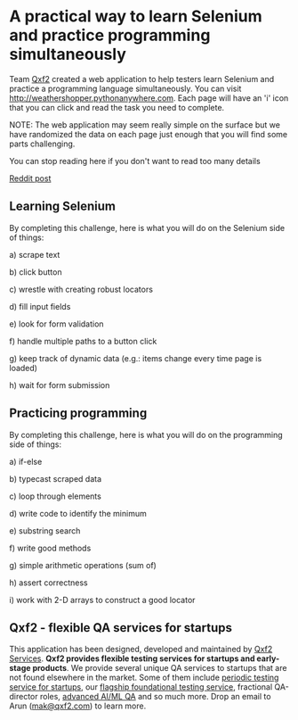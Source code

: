# A practical way to learn Selenium and practice programming simultaneously

Team [Qxf2](https://qxf2.com/?utm_source=github&utm_medium=click&utm_campaign=Weather%20shopper) created a web application to help testers learn Selenium and practice a programming language simultaneously. You can visit http://weathershopper.pythonanywhere.com. Each page will have an 'i' icon that you can click and read the task you need to complete.

NOTE: The web application may seem really simple on the surface but we have randomized the data on each page just enough that you will find some parts challenging.

You can stop reading here if you don't want to read too many details

[Reddit post](https://www.reddit.com/r/QualityAssurance/comments/bh7mhr/a_practical_way_to_learn_selenium_and_practice/)

## Learning Selenium

By completing this challenge, here is what you will do on the Selenium side of things: 

a) scrape text

b) click button

c) wrestle with creating robust locators 

d) fill input fields 

e) look for form validation 

f) handle multiple paths to a button click 

g) keep track of dynamic data (e.g.: items change every time page is loaded) 

h) wait for form submission

## Practicing programming

By completing this challenge, here is what you will do on the programming side of things: 

a) if-else 

b) typecast scraped data 

c) loop through elements 

d) write code to identify the minimum 

e) substring search 

f) write good methods 

g) simple arithmetic operations (sum of) 

h) assert correctness 

i) work with 2-D arrays to construct a good locator

## Qxf2 - flexible QA services for startups

This application has been designed, developed and maintained by [Qxf2 Services](https://qxf2.com/?utm_source=github&utm_medium=click&utm_campaign=Weather%20shopper). **Qxf2 provides flexible testing services for startups and early-stage products**. We provide several unique QA services to startups that are not found elsewhere in the market. Some of them include [periodic testing service for startups](https://qxf2.com/essential-service-offering), our [flagship foundational testing service](https://qxf2.com/foundational-service-offering), fractional QA-director roles, [advanced AI/ML QA](https://qxf2.com/aiml-testing-offering) and so much more. Drop an email to Arun (mak@qxf2.com) to learn more.